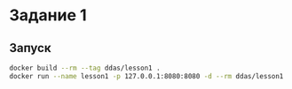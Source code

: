 # Задание 1

## Запуск
```bash
docker build --rm --tag ddas/lesson1 .
docker run --name lesson1 -p 127.0.0.1:8080:8080 -d --rm ddas/lesson1
```